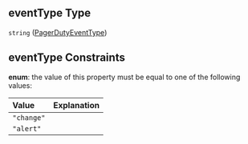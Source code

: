 ## eventType Type

`string` ([PagerDutyEventType](definitions-definitions-pagerdutyconfig-properties-pagerdutyeventtype.md))

## eventType Constraints

**enum**: the value of this property must be equal to one of the following values:

| Value      | Explanation |
| :--------- | :---------- |
| `"change"` |             |
| `"alert"`  |             |
